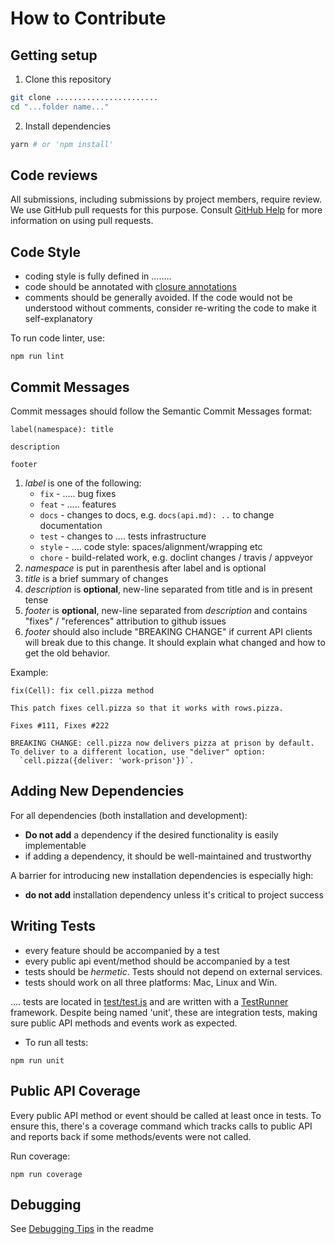 # How to Contribute

## Getting setup

1. Clone this repository
```bash
git clone .......................
cd "...folder name..."
```
2.  Install dependencies
```bash
yarn # or 'npm install'
```

## Code reviews

All submissions, including submissions by project members, require review. We
use GitHub pull requests for this purpose. Consult
[GitHub Help](https://help.github.com/articles/about-pull-requests/) for more
information on using pull requests.

## Code Style

- coding style is fully defined in ........
- code should be annotated with [closure annotations](https://github.com/google/closure-compiler/wiki/Annotating-JavaScript-for-the-Closure-Compiler)
- comments should be generally avoided. If the code would not be understood without comments, consider re-writing the code to make it self-explanatory

To run code linter, use:
```
npm run lint
```

## Commit Messages

Commit messages should follow the Semantic Commit Messages format:

```
label(namespace): title

description

footer
```

1. *label* is one of the following:
    - `fix` - ..... bug fixes
    - `feat` - ..... features
    - `docs` - changes to docs, e.g. `docs(api.md): ..` to change documentation
    - `test` - changes to .... tests infrastructure
    - `style` - .... code style: spaces/alignment/wrapping etc
    - `chore` - build-related work, e.g. doclint changes / travis / appveyor
1. *namespace* is put in parenthesis after label and is optional
2. *title* is a brief summary of changes
3. *description* is **optional**, new-line separated from title and is in present tense
4. *footer* is **optional**, new-line separated from *description* and contains "fixes" / "references" attribution to github issues
5. *footer* should also include "BREAKING CHANGE" if current API clients will break due to this change. It should explain what changed and how to get the old behavior.

Example:

```
fix(Cell): fix cell.pizza method

This patch fixes cell.pizza so that it works with rows.pizza.

Fixes #111, Fixes #222

BREAKING CHANGE: cell.pizza now delivers pizza at prison by default.
To deliver to a different location, use "deliver" option:
  `cell.pizza({deliver: 'work-prison'})`.
```

## Adding New Dependencies

For all dependencies (both installation and development):
- **Do not add** a dependency if the desired functionality is easily implementable
- if adding a dependency, it should be well-maintained and trustworthy

A barrier for introducing new installation dependencies is especially high:
- **do not add** installation dependency unless it's critical to project success

## Writing Tests

- every feature should be accompanied by a test
- every public api event/method should be accompanied by a test
- tests should be *hermetic*. Tests should not depend on external services.
- tests should work on all three platforms: Mac, Linux and Win.

.... tests are located in [test/test.js](https://github.com/.../master/test/test.js)
and are written with a [TestRunner](https://github.com/.../master/utils/testrunner) framework.
Despite being named 'unit', these are integration tests, making sure public API methods and events work as expected.

- To run all tests:
```
npm run unit
```

## Public API Coverage

Every public API method or event should be called at least once in tests. To ensure this, there's a coverage command which tracks calls to public API and reports back if some methods/events were not called.

Run coverage:

```
npm run coverage
```

## Debugging 
See [Debugging Tips](README.md#debugging-tips) in the readme

